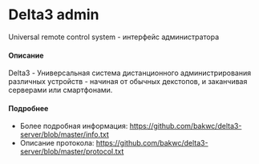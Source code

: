 Delta3 admin
============
Universal remote control system - интерфейс администратора

#### Описание
Delta3 - Универсальная система дистанционного
администрирования различных устройств - начиная
от обычных декстопов, и заканчивая серверами
или смартфонами.

#### Подробнее
 - Более подробная информация: https://github.com/bakwc/delta3-server/blob/master/info.txt
 - Описание протокола: https://github.com/bakwc/delta3-server/blob/master/protocol.txt
